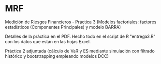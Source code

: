# MRF
Medición de Riesgos Financieros - Práctica 3 (Modelos factoriales: factores estadísticos (Componentes Principales) y modelo BARRA)

Detalles de la práctica en el PDF. Hecho todo en el script de R "entrega3.R" con los datos que están en las hojas Excel.

Práctica 2 adjuntada (cálculo de VaR y ES mediante simulación con filtrado histórico y bootstrapping empleando modelos DCC)
